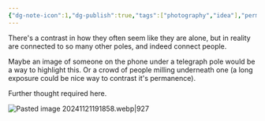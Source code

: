 ```yaml
---
{"dg-note-icon":1,"dg-publish":true,"tags":["photography","idea"],"permalink":"/Zettelkasten/Telegraph Poles/","dgPassFrontmatter":true,"noteIcon":1,"created":"2024-11-21T16:04:46.457+09:00"}
---
```



There's a contrast in how they often seem like they are alone, but in reality are connected to so many other poles, and indeed connect people.

Maybe an image of someone on the phone under a telegraph pole would be a way to highlight this. Or a crowd of people milling underneath one (a long exposure could be nice way to contrast it's permanence).

Further thought required here.

![Pasted image 20241121191858.webp|927](/img/user/Images/Pasted%20image%2020241121191858.webp)
